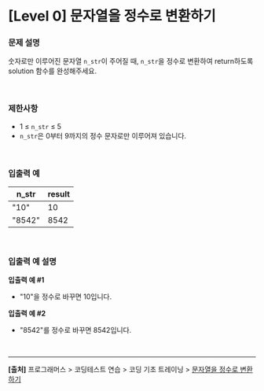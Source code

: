 # [Level 0] 문자열을 정수로 변환하기

### 문제 설명
숫자로만 이루어진 문자열 `n_str`이 주어질 때, `n_str`을 정수로 변환하여 return하도록 solution 함수를 완성해주세요.

<br>

### 제한사항
* 1 ≤ `n_str` ≤ 5
* `n_str`은 0부터 9까지의 정수 문자로만 이루어져 있습니다.

<br>

### 입출력 예
|n_str|result|
|-----|------|
|"10"|10|
|"8542"|8542|

<br>

### 입출력 예 설명
**입출력 예 #1**
* "10"을 정수로 바꾸면 10입니다.

**입출력 예 #2**
* "8542"를 정수로 바꾸면 8542입니다.

<br>

---
**[출처]** 프로그래머스 > 코딩테스트 연습 > 코딩 기초 트레이닝 > [문자열을 정수로 변환하기](https://school.programmers.co.kr/learn/courses/30/lessons/181848)